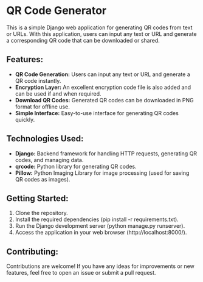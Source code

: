# QR Code Generator
This is a simple Django web application for generating QR codes from text or URLs. With this application, users can input any text or URL and generate a corresponding QR code that can be downloaded or shared.

## Features:
- **QR Code Generation:** Users can input any text or URL and generate a QR code instantly.
- **Encryption Layer:** An excellent encryption code file is also added and can be used if and when required.
- **Download QR Codes:** Generated QR codes can be downloaded in PNG format for offline use.
- **Simple Interface:** Easy-to-use interface for generating QR codes quickly.

## Technologies Used:
- **Django:** Backend framework for handling HTTP requests, generating QR codes, and managing data.
- **qrcode:** Python library for generating QR codes.
- **Pillow:** Python Imaging Library for image processing (used for saving QR codes as images).

## Getting Started:
1. Clone the repository.
2. Install the required dependencies (pip install -r requirements.txt).
3. Run the Django development server (python manage.py runserver).
4. Access the application in your web browser (http://localhost:8000/).

## Contributing:
Contributions are welcome! If you have any ideas for improvements or new features, feel free to open an issue or submit a pull request.
